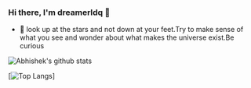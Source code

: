 ### Hi there, I'm dreamerldq 👋

<!--
Here are some ideas to get you started:

- 🔭 I’m currently working on ...
- 🌱 I’m currently learning ...
- 👯 I’m looking to collaborate on ...
- 🤔 I’m looking for help with ...
- 💬 Ask me about ...
- 📫 How to reach me: ...
- 😄 Pronouns: ...
- ⚡ Fun fact: ...
-->
- 🌱 look up at the stars and not down at your feet.Try to make sense of what you see and wonder about what makes the universe exist.Be curious

![Abhishek's github stats](https://github-readme-stats.vercel.app/api?username=dreamerldq&show_icons=true&title_color=fff&icon_color=79ff97&text_color=9f9f9f&bg_color=151515)

[![Top Langs](https://github-readme-stats.vercel.app/api/top-langs/?username=dreamerldq&layout=compact)]

